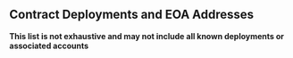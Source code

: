## Contract Deployments and EOA Addresses

**This list is not exhaustive and may not include all known deployments or associated accounts**
